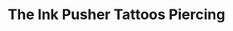 ---
title: "The Ink Pusher Tattoos Piercing"
url: /alamosa/the-ink-pusher-tattoos-piercing/
shop: Tattoo
---